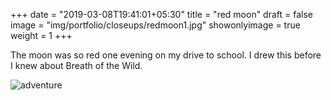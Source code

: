 +++
date = "2019-03-08T19:41:01+05:30"
title = "red moon"
draft = false
image = "img/portfolio/closeups/redmoon1.jpg"
showonlyimage = true
weight = 1
+++

The moon was so red one evening on my drive to school. I drew this before I knew about Breath of the Wild.

![adventure](/img/portfolio/redmoon.jpg)

<!-- ![adventure](/img/portfolio/closeups/redmoon.jpg) -->
